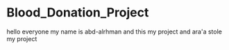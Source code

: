 # Blood_Donation_Project

hello everyone my name is abd-alrhman and this my project and ara'a stole my project 
